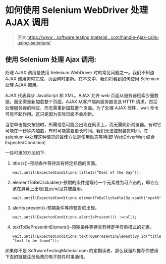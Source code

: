 # 如何使用 Selenium WebDriver 处理 AJAX 调用

> 原文:[https://www . software testing material . com/handle-Ajax-calls-using-selenium/](https://www.softwaretestingmaterial.com/handle-ajax-calls-using-selenium/)

## 使用 Selenium 处理 Ajax 调用:

处理 AJAX 调用是使用 Selenium WebDriver 时的常见问题之一。我们不知道 AJAX 调用何时完成，页面何时更新。在本文中，我们将看到如何使用 Selenium 处理 AJAX 调用。

AJAX 代表异步 JavaScript 和 XML。AJAX 允许 web 页面从服务器检索少量数据，而无需重新加载整个页面。AJAX 从客户端向服务器发送 HTTP 请求，然后处理服务器的响应，而无需重新加载整个页面。为了处理 AJAX 控件，wait 命令可能不起作用。这只是因为实际页面不会刷新。

当您单击提交按钮时，所需信息可能会出现在网页上，而无需刷新浏览器。有时它可能在一秒钟内加载，有时可能需要更长时间。我们无法控制装货时间。在 selenium 中处理这种情况的最佳方法是使用动态等待(即 WebDriverWait 结合 ExpectedCondition)

一些可用的方法如下:

1.  title is()–预期条件等待具有特定标题的页面。

    ```
    wait.until(ExpectedConditions.titleIs(“Deal of the Day”));
    ```

2.  elementToBeClickable()–预期的条件是等待一个元素成为可点击的，即它应该在屏幕上出现/显示/可见并被启用。

    ```
    wait.until(ExpectedConditions.elementToBeClickable(By.xpath("xpath")));
    ```

3.  alertis present()–预期条件等待警告框出现。

    ```
    wait.until(ExpectedConditions.alertIsPresent()) !=null);
    ```

4.  textToBePresentInElement()–预期条件等待具有特定字符串模式的元素。

    ```
    wait.until(ExpectedConditions.textToBePresentInElement(By.id(“title’”), “text to be found”));
    ```

如果你不是 SoftwareTestingMaterial.com 的定期读者，那么我强烈推荐你使用下面的链接注册免费的电子邮件时事通讯。